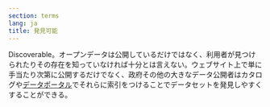 ```yaml
---
section: terms
lang: ja
title: 発見可能
---
```


Discoverable。オープンデータは公開しているだけではなく、利用者が見つけられたりその存在を知っていなければ十分とは言えない。ウェブサイト上で単に手当たり次第に公開するだけでなく、政府その他の大きなデータ公開者はカタログや[データポータル](../data-portal/)でそれらに索引をつけることでデータセットを発見しやすくすることができる。
